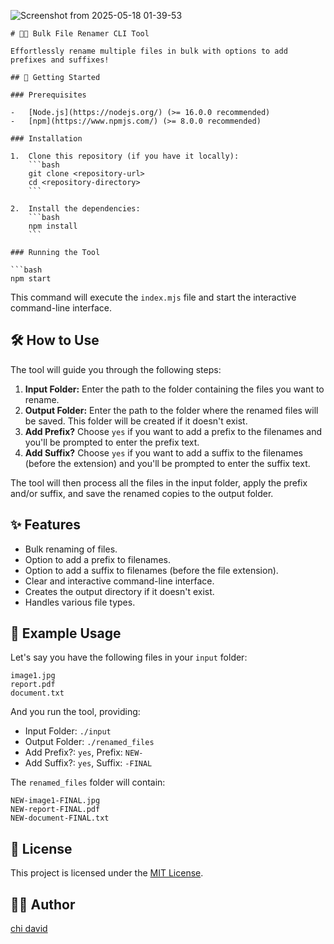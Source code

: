 ![Screenshot from 2025-05-18 01-39-53](https://github.com/user-attachments/assets/0f46bfb2-d9f2-4ea5-aa14-fee47123b037)

````
# 🔄✨ Bulk File Renamer CLI Tool

Effortlessly rename multiple files in bulk with options to add prefixes and suffixes!

## 🚀 Getting Started

### Prerequisites

-   [Node.js](https://nodejs.org/) (>= 16.0.0 recommended)
-   [npm](https://www.npmjs.com/) (>= 8.0.0 recommended)

### Installation

1.  Clone this repository (if you have it locally):
    ```bash
    git clone <repository-url>
    cd <repository-directory>
    ```

2.  Install the dependencies:
    ```bash
    npm install
    ```

### Running the Tool

```bash
npm start
````

This command will execute the `index.mjs` file and start the interactive command-line interface.

## 🛠️ How to Use

The tool will guide you through the following steps:

1. **Input Folder:** Enter the path to the folder containing the files you want to rename.
2. **Output Folder:** Enter the path to the folder where the renamed files will be saved. This folder will be created if it doesn't exist.
3. **Add Prefix?** Choose `yes` if you want to add a prefix to the filenames and you'll be prompted to enter the prefix text.
4. **Add Suffix?** Choose `yes` if you want to add a suffix to the filenames (before the extension) and you'll be prompted to enter the suffix text.

The tool will then process all the files in the input folder, apply the prefix and/or suffix, and save the renamed copies to the output folder.

## ✨ Features

- Bulk renaming of files.
- Option to add a prefix to filenames.
- Option to add a suffix to filenames (before the file extension).
- Clear and interactive command-line interface.
- Creates the output directory if it doesn't exist.
- Handles various file types.

## 📝 Example Usage

Let's say you have the following files in your `input` folder:

```
image1.jpg
report.pdf
document.txt
```

And you run the tool, providing:

- Input Folder: `./input`
- Output Folder: `./renamed_files`
- Add Prefix?: `yes`, Prefix: `NEW-`
- Add Suffix?: `yes`, Suffix: `-FINAL`

The `renamed_files` folder will contain:

```
NEW-image1-FINAL.jpg
NEW-report-FINAL.pdf
NEW-document-FINAL.txt
```

## 📜 License

This project is licensed under the [MIT License](https://www.google.com/search?q=LICENSE).

## 🧑‍💻 Author

[chi david](https://github.com/mernking)
